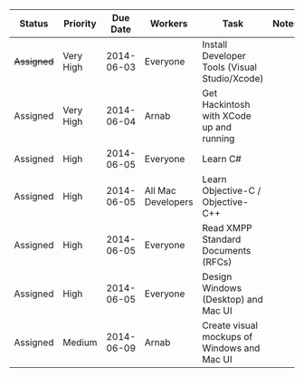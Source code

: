 | Status   | Priority  | Due Date   | Workers            | Task                                                     | Notes                                           
|----------|-----------|------------|--------------------|----------------------------------------------------------|------------------------------------------------ 
| <del>Assigned | Very High | 2014-06-03 | Everyone           | Install Developer Tools (Visual Studio/Xcode) <del>           |
| Assigned | Very High | 2014-06-04 | Arnab              | Get Hackintosh with XCode up and running                 |
| Assigned | High      | 2014-06-05 | Everyone           | Learn C#                                                 |
| Assigned | High      | 2014-06-05 | All Mac Developers | Learn Objective-C / Objective-C++                        |
| Assigned | High      | 2014-06-05 | Everyone           | Read XMPP Standard Documents (RFCs)                      |
| Assigned | High      | 2014-06-05 | Everyone           | Design Windows (Desktop) and Mac UI                      |
| Assigned | Medium    | 2014-06-09 | Arnab              | Create visual mockups of Windows and Mac UI              |
